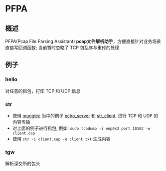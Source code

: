 # PFPA

## 概述
PFPA(Pcap File Parsing Assistant) **pcap文件解析助手**，方便直接针对业务场景直接写回调函数; 当前暂时忽略了 TCP 包乱序与重传的处理

## 例子

### hello
对任意的抓包，打印 TCP 和 UDP 信息

### str
* 使用 [mugglec](https://github.com/MuggleWei/mugglec) 当中的例子 [echo_server](https://github.com/MuggleWei/mugglec/tree/master/examples/src/network/echo_serv) 和 [str_client](https://github.com/MuggleWei/mugglec/tree/master/examples/src/network/str_client), 进行 TCP 和 UDP 的内容传输
* 对上面的例子进行抓包, 例如: `sudo tcpdump -i enp0s3 port 10102 -w client.cap`
* 使用 `str -i client.cap -o client.txt` 生成内容

### tgw
解析深交所的包头
